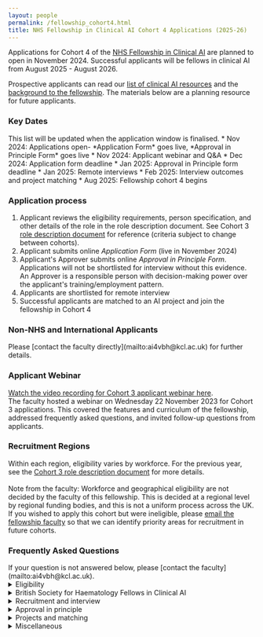 ```yaml
---
layout: people
permalink: /fellowship_cohort4.html
title: NHS Fellowship in Clinical AI Cohort 4 Applications (2025-26) 
---
```

Applications for Cohort 4 of the [NHS Fellowship in Clinical AI](/fellowship.html) are planned to open in November 2024.
Successful applicants will be fellows in clinical AI from August 2025 - August 2026.

Prospective applicants can read our [list of clinical AI resources](/resources.html#People/) and the [background to the fellowship](/fellowship_info.html).
The materials below are a planning resource for future applicants.

<h3 style>Key Dates</h3> 
This list will be updated when the application window is finalised.
* Nov 2024: Applications open- *Application Form* goes live, *Approval in Principle Form* goes live
* Nov 2024: Applicant webinar and Q&A
* Dec 2024: Application form deadline
* Jan 2025: Approval in Principle form deadline
* Jan 2025: Remote interviews
* Feb 2025: Interview outcomes and project matching
* Aug 2025: Fellowship cohort 4 begins

<h3 style>Application process</h3> 

1. Applicant reviews the eligibility requirements, person specification, and other details of the role in the role description document. See Cohort 3 [role description document](/assets/docs/Fellowship_Role_Description_Cohort3.pdf) for reference (criteria subject to change between cohorts).
2. Applicant submits online *Application Form* (live in November 2024)
3. Applicant's Approver submits online *Approval in Principle Form*. Applications will not be shortlisted for interview without this evidence. An Approver is a responsible person with decision-making power over the applicant's training/employment pattern.
4. Applicants are shortlisted for remote interview
5. Successful applicants are matched to an AI project and join the fellowship in Cohort 4

<h3 style>Non-NHS and International Applicants</h3> 
Please [contact the faculty directly](mailto:ai4vbh@kcl.ac.uk) for further details.

<h3 style>Applicant Webinar </h3> 

[Watch the video recording for Cohort 3 applicant webinar here](https://youtu.be/LlVa9WXXI-Y).<br>
The faculty hosted a webinar on Wednesday 22 November 2023 for Cohort 3 applications.
This covered the features and curriculum of the fellowship, addressed frequently asked questions, and invited follow-up questions from applicants.

<h3 style>Recruitment Regions</h3>

Within each region, eligibility varies by workforce. For the previous year, see the [Cohort 3 role description document](/assets/docs/Fellowship_Role_Description_Cohort3.pdf) for more details.
<br><br> Note from the faculty: Workforce and geographical eligibility are not decided by the faculty of this fellowship. This is decided at a regional level by regional funding bodies, and this is not a uniform process across the UK. 
If you wished to apply this cohort but were ineligible, please [email the fellowship faculty](mailto:ai4vbh@kcl.ac.uk) so that we can identify priority areas for recruitment in future cohorts.


<h3 style>Frequently Asked Questions</h3> 
If your question is not answered below, please [contact the faculty](mailto:ai4vbh@kcl.ac.uk).
<details>

<summary>Eligibility</summary>

<strong>Why is my region, workforce group, or region/workforce group combination not eligible? </strong>

<p>Workforce and geographical eligibility are not decided by the faculty of this fellowship. 
This is decided at a regional level by regional funding bodies, and this is not a uniform process across the UK. 
If you wished to apply this cohort but were ineligible, please email the fellowship faculty so that we can identify priority areas for recruitment in future cohorts at ai4vbh@kcl.ac.uk
</p>
<strong>Why are only certain career stages eligible?  </strong>

<p>Healthcare leaders with expertise in clinical AI are required for successful AI adoption in the NHS. 
The eligible career stages have been agreed by consensus with the digital workforce leads for eligible professions in order to target individuals just about to enter positions of clinical leadership and service development, and thus best placed to deliver on the transformational benefits of clinical AI. 
</p>
<strong>Do I have to know how coding or programming to be eligible? </strong>

<p>No. Prior knowledge of coding and programming is not an essential criterion of the Person Specification and previous fellows have been recruited without such experience. 
</p>
<strong>Can I apply if I almost meet the eligibility criteria? </strong>

<p>Applicants who believe they are borderline eligible should contact the faculty directly (ai4vbh@kcl.ac.uk) to clarify before applying to avoid disappointment. 
</p>

<strong>Can I do this fellowship more than once?</strong>

<p>No. Current fellows and alumni are not eligible. 
</p>
</details>
<details>
<summary>British Society for Haematology Fellows in Clinical AI</summary>

<strong>What is a BSH Fellow in Clinical AI? </strong>

<p>The British Society for Haematology (BSH) is sponsoring posts for BSH members in Cohort 4 of the Fellowship in Clinical AI. 
There are 2 sponsored posts in Cohort 4, and the appointees will be designated BSH Fellows in Clinical AI. 
These posts are reserved exclusively for applicants who are BSH members, and will link to projects relating to Haematology. 
</p>
<strong>Are there Haematology themed AI projects available?  </strong>

<p>Yes. The BSH and fellowship faculty have identified projects relevant to the specialty theme of AI in Haematology and details will be released during the recruitment cycle.  
These are “BSH-badged projects”, and first priority for them is reserved exclusively for BSH Fellows in Clinical AI. 
In Cohort 3, BSH-badged projects are clustered around the London and the South East. Geographical availability is anticipated to expand in Cohort 4.
</p>
<strong>Can any member of the BSH apply? </strong>

<p>No. BSH applicants also need to meet the professional eligibility criteria for workforce groups as specified in the job description. 
</p>

<strong>Can BSH applicants from any region apply for BSH-badged projects in any other region? </strong>

<p>Yes. BSH applicants can apply from any NHS region. 
However, in practice, it is the applicant's responsibility to ensure that they are able to commute to their project location through the fellowship year, and this is not resourced by the BSH or by the fellowship itself. The offer for a fellowship post may be withdrawn if the potential BSH Fellow in Clinical AI is unable to demonstrate a feasible plan for commuting to their project location. 

</p>
<strong>How will BSH membership be checked? </strong>

<p>BSH applicants enter their BSH membership number in the application form, which will be checked against the membership registry of the BSH to confirm they are a current member. 
</p>

<strong>How does project matching for BSH Fellows in Clinical AI happen? </strong>

<p>Applicants will rank the projects they are eligible to be matched to. 
The highest scoring BSH applicant from the interview stage will be matched to their highest ranked BSH-badged project. 
The next highest scoring BSH applicant is matched to their highest ranked BSH-badged project remaining, etc. until all BSH-sponsored posts are filled. 
</p>
<strong>Can BSH applicants only get matched to BSH-badged projects? </strong>

<p>BSH applicants who are appointed as BSH Fellows in Clinical AI will exclusively be matched to BSH-badged projects.
BSH applicants who also meet regional criteria can be matched to projects in that region (whether BSH-badged on not) if they miss out on a sponsored post (they are automatically re-entered into the applicant pool of that region).
BSH applicants who do not meet regional criteria for any of the participating regions are only eligible to be matched to BSH-badged projects as BSH Fellows in Clinical AI. 
</p>
<strong>Can a non-BSH applicant be matched to BSH-badged projects? </strong>

<p>Yes. If there are BSH-badged projects that are still available after the BSH Fellows in Clinical AI have been appointed, these can be matched to either BSH applicants or non-BSH applicants as part of the regional matching process. 
</p>
<strong>What happens if a BSH applicant does not obtain a sponsored post as a BSH Fellow in Clinical AI? </strong>

<p>BSH applicants who do not obtain one of the sponsored posts in this cohort are automatically re-entered into the applicant pool associated with their region.
The applicant could be matched to a project in that region depending on their interview score.
Entering the fellowship through this route will not carry the designation of BSH Fellow in Clinical AI, but will still be a fellow in clinical AI.
It is possible to be matched to a BSH-badged project through this route, depending on regional availability. 
</p>
</details>

<details>

<summary>Recruitment and interview</summary>

<strong>How many stages of recruitment are there? </strong>

<p>There are 2 stages of recruitment: shortlist and interview. 
In the shortlisting stage, eligible applicants are scored according to their responses on the online <i>Application Form</i>. 
The highest scoring applicants from the shortlisting stage are then invited to a remote interview. 
The scores from interview are used to match successful applicants to their choice of project. 
</p>
<strong>What is the format of the interview?  </strong>

<p>Interviews are conducted remotely.
The interview is a structured series of questions or problem-solving tasks designed to assess an applicant’s suitability for the fellowship per the role description document (see above: "Application Process", Step 1). 
The interview panel consists of fellowship faculty, AI supervisors, and regional education leads. 
</p>
<strong>When will the interviews happen?  </strong>

<p>The interviews are planned for mid/late January 2025. 
Applicants proceeding to interview will be sent a link to book their interview slot. 
</p>

<strong>How should I prepare for the interview?</strong>

<p>
Interviewees are assessed according to the Essential and Desirable criteria of the role description document.
Consider how to show evidence of meeting these criteria with real-world examples, particularly through participation in digital transformation projects in healthcare.
</p>

</details>
<details>

<summary>Approval in principle</summary>

<strong>Does the <i>Approval In Principle Form</i> need to be submitted at the same time as my <i>Application Form</i>? </strong>

<p>No. However, if the <i>Approval In Principle Form</i> is not received by the time the shortlist stage is complete (indicative deadline: early January 2025), your application cannot proceed to interview, regardless of your shortlist score. 
</p>
<strong>What if I cannot get the appropriate person to submit my <i>Approval In Principle Form</i>?  </strong>

<p>Applicants who do not have the relevant submitted <i>Approval In Principle Form</i> cannot proceed to the interview stage, regardless of their shortlist score. 
This is because we can only make offers to applicants who have evidence of being able to take up the post. 
</p>
</details>

<details>

<summary>Projects and matching</summary>

<strong>Do I need to have an idea for a clinical AI project when I apply to this fellowship? </strong>

<p>No. Projects and hosting teams in NHS Trusts are proposed to the faculty by AI supervisors. 
Successful applicants are matched to these projects competitively following the interview stage. 
</p>
<strong>How does project matching happen? </strong>

<p>Applicants will rank the projects they are eligible to be matched to. 
The highest scoring applicant from the interview stage in each regional pool will be matched to their highest ranked project. 
The next highest scoring applicant is matched to their highest ranked project remaining, etc. until all posts are filled. 
</p>
<strong>Can I be matched to a project in a different region? </strong>

<p>No. Each region’s fellows are eligible to be matched to projects within their own region only. 
An exception applies the case of the BSH Fellows in Clinical AI (see dedicated FAQ section). 
</p>
<strong>Do I need to already work at a particular NHS Trust to be matched to a project based in that NHS Trust? </strong>

<p>No. You do not need to have an existing affiliation to an NHS Trust which hosts AI projects. 
You will hold an honorary contract or Letter of Access with the host NHS Trust for the duration of your fellowship in order to work on the project.  
</p>
<strong>What should I do if I only want to do a specific project in the fellowship? </strong>

<p>To be matched to a specific project, an applicant should go through the normal application process. 
There will be an opportunity to rank projects by preference. 
The applicant should rank only projects they would want to do on the fellowship year. 
If the applicant scores highly enough in the interview stage, they will be matched to such a project. 
Otherwise, if there are no projects remaining that the applicant has ranked when it comes to the matching step, they will not have a post on the fellowship. 
</p>
<strong>What if there are no projects that directly align with my clinical specialty or background?</strong>

<p>Many fellows work on projects outside their usual specialty area on this fellowship. 
Clinical AI is still a small field and clinical specialties are not equally represented in the available projects. 
The experience from any project will involve significant amounts of transferable knowledge and skills which will equip you to adopt clinical AI in your own career. 
</p>
</details>



<details>

<summary>Miscellaneous</summary>

<strong>What certification do fellows receive at the end of the fellowship year? </strong>

<p>Fellows receive a certificate of completion of the fellowship issued by the faculty. 
</p>
<strong>Can I defer entry to the fellowship to a future cohort if I apply in this cohort? </strong>

<p>No. The offer for a fellowship post must be accepted for that cohort’s recruitment cycle.
</p>
<strong>Does the fellowship pay me directly? </strong>

<p>No. The fellowship is not your Employer. Your existing Employer is reimbursed for your salary (0.4FTE for 12 months) to release your time for the fellowship post by the regional or professional sponsoring organisation for your post. The salary that the Employer is reimbursed is determined by the Employer’s quote at the start of the fellowship.  
</p>
<strong>What if I go on sick leave or parental leave during the fellowship year? </strong>
<p>This fellowship is a time-bound opportunity that runs for 12 months between the dates specified. 
The educational activities and project placements hosted by AI supervisors are structured to deliver the learning objectives of the fellowship curriculum within this period. Project supervisors propose projects related to cohort dates and are not required to provide supervision beyond these dates.
In general, interrupted time on the fellowship year cannot be added on beyond the end of the fellowship year. 
Individual situations will be considered on a case-by-case basis at the discretion of the faculty. </p>

<strong>Can I do the fellowship at a lower time commitment (0.4FTE)?</strong>
<p>No. Having a lower time commitment is not suitable for the learning objectives of the programme. The educational activities and project placements are structured to deliver the learning objectives of the fellowship curriculum based on a 0.4 FTE unbanded working pattern.
One eligibility criterion is that your Approver confirms you will be released for 0.4FTE for this programme.
If your Approver cannot confirm that this time can be released, your application is not eligible.
A fellow should not have a total working pattern >1.0FTE in total.

</p>

</details>
